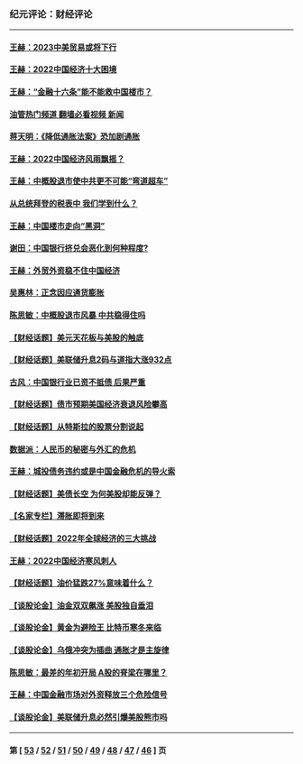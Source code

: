 ### 纪元评论：财经评论
---
#### [王赫：2023中美贸易或将下行](../../pages/nsc1026/n13899005.md?01110330) 
#### [王赫：2022中国经济十大困境](../../pages/nsc1026/n13883766.md?01110330) 
#### [王赫：“金融十六条”能不能救中国楼市？](../../pages/nsc1026/n13868431.md?01110330) 
#### [油管热门频道 翻墙必看视频 新闻](ok?01110330)
#### [蒋天明：《降低通胀法案》恐加剧通胀](../../pages/nsc1026/n13806996.md?01110330) 
#### [王赫：2022中国经济风雨飘摇？](../../pages/nsc1026/n13803207.md?01110330) 
#### [王赫：中概股退市使中共更不可能“弯道超车”](../../pages/nsc1026/n13802858.md?01110330) 
#### [从总统拜登的税表中 我们学到什么？](../../pages/nsc1026/n13773081.md?01110330) 
#### [王赫：中国楼市走向“黑洞”](../../pages/nsc1026/n13770647.md?01110330) 
#### [谢田：中国银行挤兑会恶化到何种程度?](../../pages/nsc1026/n13766965.md?01110330) 
#### [王赫：外贸外资稳不住中国经济](../../pages/nsc1026/n13753933.md?01110330) 
#### [吴惠林：正念因应通货膨胀](../../pages/nsc1026/n13750350.md?01110330) 
#### [陈思敏：中概股退市风暴 中共稳得住吗](../../pages/nsc1026/n13738978.md?01110330) 
#### [【财经话题】美元天花板与美股的触底](../../pages/nsc1026/n13736495.md?01110330) 
#### [【财经话题】美联储升息2码与道指大涨932点](../../pages/nsc1026/n13727377.md?01110330) 
#### [古风：中国银行业已资不抵债 后果严重](../../pages/nsc1026/n13726111.md?01110330) 
#### [【财经话题】债市预期美国经济衰退风险攀高](../../pages/nsc1026/n13698043.md?01110330) 
#### [【财经话题】从特斯拉的股票分割说起](../../pages/nsc1026/n13679733.md?01110330) 
#### [数据派：人民币的秘密与外汇的危机](../../pages/nsc1026/n13667092.md?01110330) 
#### [王赫：城投债务违约或是中国金融危机的导火索](../../pages/nsc1026/n13665322.md?01110330) 
#### [【财经话题】美债长空 为何美股却能反弹？](../../pages/nsc1026/n13665895.md?01110330) 
#### [【名家专栏】滞胀即将到来](../../pages/nsc1026/n13658171.md?01110330) 
#### [【财经话题】2022年全球经济的三大挑战](../../pages/nsc1026/n13654423.md?01110330) 
#### [王赫：2022中国经济寒风刺人](../../pages/nsc1026/n13651403.md?01110330) 
#### [【财经话题】油价猛跌27%意味着什么？](../../pages/nsc1026/n13648767.md?01110330) 
#### [【谈股论金】油金双双飙涨 美股独自垂泪](../../pages/nsc1026/n13631742.md?01110330) 
#### [【谈股论金】黄金为避险王 比特币寒冬来临](../../pages/nsc1026/n13600406.md?01110330) 
#### [【谈股论金】乌俄冲突为插曲 通胀才是主旋律](../../pages/nsc1026/n13576797.md?01110330) 
#### [陈思敏：最差的年初开局 A股的脊梁在哪里？](../../pages/nsc1026/n13558359.md?01110330) 
#### [王赫：中国金融市场对外资释放三个危险信号](../../pages/nsc1026/n13546389.md?01110330) 
#### [【谈股论金】美联储升息必然引爆美股熊市吗](../../pages/nsc1026/n13519194.md?01110330) 

---
#### 第 [ [53](./53.md?01110330) / [52](./52.md?01110330) / [51](./51.md?01110330) / [50](./50.md?01110330) / [49](./49.md?01110330) / [48](./48.md?01110330) / [47](./47.md?01110330) / [46](./46.md?01110330) ] 页
